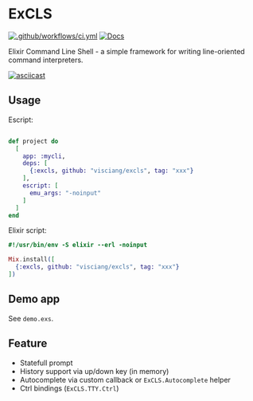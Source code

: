 # ExCLS

[![.github/workflows/ci.yml](https://github.com/visciang/excls/actions/workflows/ci.yml/badge.svg)](https://github.com/visciang/excls/actions/workflows/ci.yml) 
 [![Docs](https://img.shields.io/badge/docs-latest-green.svg)](https://visciang.github.io/excls/readme.html)

Elixir Command Line Shell - a simple framework for writing line-oriented command interpreters.

[![asciicast](https://asciinema.org/a/3k0WSKZdpwXOKMuMobfxXkJde.svg)](https://asciinema.org/a/3k0WSKZdpwXOKMuMobfxXkJde)

## Usage

Escript:

```elixir

def project do
  [
    app: :mycli,
    deps: [
      {:excls, github: "visciang/excls", tag: "xxx"}
    ],
    escript: [
      emu_args: "-noinput"
    ]
  ]
end
```

Elixir script:

```elixir
#!/usr/bin/env -S elixir --erl -noinput

Mix.install([
  {:excls, github: "visciang/excls", tag: "xxx"}
])
```

## Demo app

See `demo.exs`.

## Feature

- Statefull prompt
- History support via up/down key (in memory)
- Autocomplete via custom callback or `ExCLS.Autocomplete` helper
- Ctrl bindings (`ExCLS.TTY.Ctrl`)
